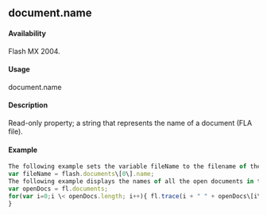 ## document.name

#### Availability

Flash MX 2004.

#### Usage

document.name

#### Description

Read-only property; a string that represents the name of a document (FLA file).

#### Example

```javascript
The following example sets the variable fileName to the filename of the first document in the documents array:
var fileName = flash.documents\[0\].name;
The following example displays the names of all the open documents in the Output panel:
var openDocs = fl.documents;
for(var i=0;i \< openDocs.length; i++){ fl.trace(i + " " + openDocs\[i\].name +"\\n");
}

```